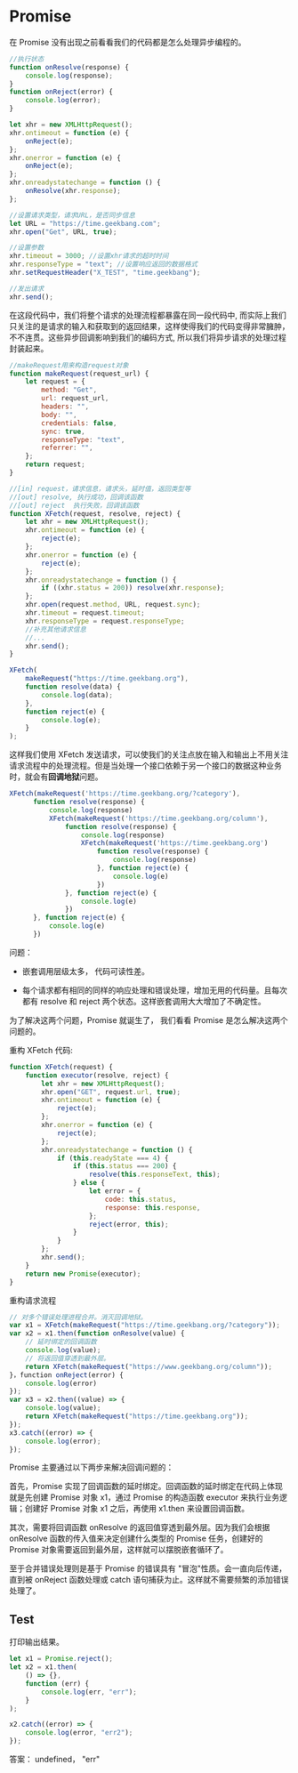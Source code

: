 # Promise

在 Promise 没有出现之前看看我们的代码都是怎么处理异步编程的。

```js
//执行状态
function onResolve(response) {
	console.log(response);
}
function onReject(error) {
	console.log(error);
}

let xhr = new XMLHttpRequest();
xhr.ontimeout = function (e) {
	onReject(e);
};
xhr.onerror = function (e) {
	onReject(e);
};
xhr.onreadystatechange = function () {
	onResolve(xhr.response);
};

//设置请求类型，请求URL，是否同步信息
let URL = "https://time.geekbang.com";
xhr.open("Get", URL, true);

//设置参数
xhr.timeout = 3000; //设置xhr请求的超时时间
xhr.responseType = "text"; //设置响应返回的数据格式
xhr.setRequestHeader("X_TEST", "time.geekbang");

//发出请求
xhr.send();
```

在这段代码中，我们将整个请求的处理流程都暴露在同一段代码中, 而实际上我们只关注的是请求的输入和获取到的返回结果，这样使得我们的代码变得非常臃肿，不不连贯。这些异步回调影响到我们的编码方式, 所以我们将异步请求的处理过程封装起来。

```js
//makeRequest用来构造request对象
function makeRequest(request_url) {
	let request = {
		method: "Get",
		url: request_url,
		headers: "",
		body: "",
		credentials: false,
		sync: true,
		responseType: "text",
		referrer: "",
	};
	return request;
}

//[in] request，请求信息，请求头，延时值，返回类型等
//[out] resolve, 执行成功，回调该函数
//[out] reject  执行失败，回调该函数
function XFetch(request, resolve, reject) {
	let xhr = new XMLHttpRequest();
	xhr.ontimeout = function (e) {
		reject(e);
	};
	xhr.onerror = function (e) {
		reject(e);
	};
	xhr.onreadystatechange = function () {
		if ((xhr.status = 200)) resolve(xhr.response);
	};
	xhr.open(request.method, URL, request.sync);
	xhr.timeout = request.timeout;
	xhr.responseType = request.responseType;
	//补充其他请求信息
	//...
	xhr.send();
}

XFetch(
	makeRequest("https://time.geekbang.org"),
	function resolve(data) {
		console.log(data);
	},
	function reject(e) {
		console.log(e);
	}
);
```

这样我们使用 XFetch 发送请求，可以使我们的关注点放在输入和输出上不用关注请求流程中的处理流程。但是当处理一个接口依赖于另一个接口的数据这种业务时，就会有**回调地狱**问题。

```js
XFetch(makeRequest('https://time.geekbang.org/?category'),
      function resolve(response) {
          console.log(response)
          XFetch(makeRequest('https://time.geekbang.org/column'),
              function resolve(response) {
                  console.log(response)
                  XFetch(makeRequest('https://time.geekbang.org')
                      function resolve(response) {
                          console.log(response)
                      }, function reject(e) {
                          console.log(e)
                      })
              }, function reject(e) {
                  console.log(e)
              })
      }, function reject(e) {
          console.log(e)
      })
```

问题：

- 嵌套调用层级太多， 代码可读性差。

- 每个请求都有相同的同样的响应处理和错误处理，增加无用的代码量。且每次都有 resolve 和 reject 两个状态。这样嵌套调用大大增加了不确定性。

为了解决这两个问题，Promise 就诞生了， 我们看看 Promise 是怎么解决这两个问题的。

重构 XFetch 代码:

```js
function XFetch(request) {
	function executor(resolve, reject) {
		let xhr = new XMLHttpRequest();
		xhr.open("GET", request.url, true);
		xhr.ontimeout = function (e) {
			reject(e);
		};
		xhr.onerror = function (e) {
			reject(e);
		};
		xhr.onreadystatechange = function () {
			if (this.readyState === 4) {
				if (this.status === 200) {
					resolve(this.responseText, this);
				} else {
					let error = {
						code: this.status,
						response: this.response,
					};
					reject(error, this);
				}
			}
		};
		xhr.send();
	}
	return new Promise(executor);
}
```

重构请求流程

```js
// 对多个错误处理进程合并。消灭回调地狱。
var x1 = XFetch(makeRequest("https://time.geekbang.org/?category"));
var x2 = x1.then(function onResolve(value) {
	// 延时绑定的回调函数
	console.log(value);
	// 将返回值穿透到最外层。
	return XFetch(makeRequest("https://www.geekbang.org/column"));
}，function onReject(error) {
    console.log(error)
});
var x3 = x2.then((value) => {
	console.log(value);
	return XFetch(makeRequest("https://time.geekbang.org"));
});
x3.catch((error) => {
	console.log(error);
});
```

Promise 主要通过以下两步来解决回调问题的：

首先，Promise 实现了回调函数的延时绑定。回调函数的延时绑定在代码上体现就是先创建 Promise 对象 x1，通过 Promise 的构造函数 executor 来执行业务逻辑；创建好 Promise 对象 x1 之后，再使用 x1.then 来设置回调函数。

其次，需要将回调函数 onResolve 的返回值穿透到最外层。因为我们会根据 onResolve 函数的传入值来决定创建什么类型的 Promise 任务，创建好的 Promise 对象需要返回到最外层，这样就可以摆脱嵌套循环了。

至于合并错误处理则是基于 Promise 的错误具有 "冒泡"性质。会一直向后传递，直到被 onReject 函数处理或 catch 语句捕获为止。这样就不需要频繁的添加错误处理了。

## Test

打印输出结果。

```js
let x1 = Promise.reject();
let x2 = x1.then(
	() => {},
	function (err) {
		console.log(err, "err");
	}
);

x2.catch((error) => {
	console.log(error, "err2");
});
```

答案： undefined， "err"
